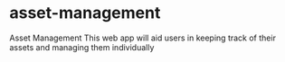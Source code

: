 # asset-management
Asset Management 
This web app will aid users in keeping track of their assets and managing them individually

